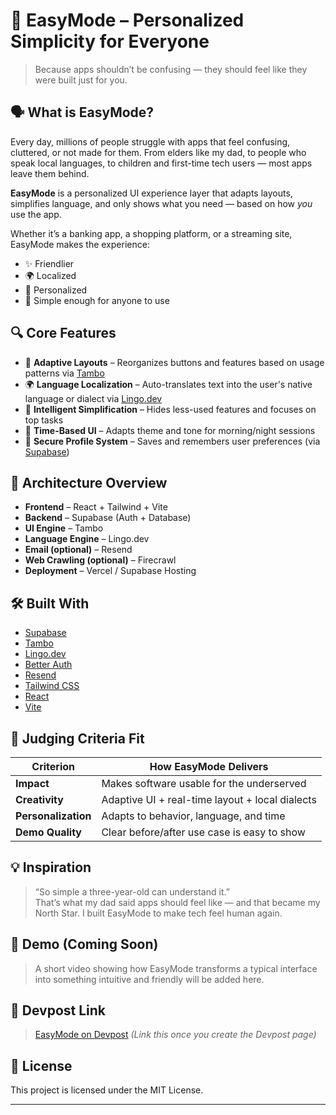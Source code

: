 # 🧠 EasyMode – Personalized Simplicity for Everyone

> Because apps shouldn’t be confusing — they should feel like they were built just for you.

## 🗣️ What is EasyMode?

Every day, millions of people struggle with apps that feel confusing, cluttered, or not made for them. From elders like my dad, to people who speak local languages, to children and first-time tech users — most apps leave them behind.

**EasyMode** is a personalized UI experience layer that adapts layouts, simplifies language, and only shows what you need — based on how *you* use the app.

Whether it’s a banking app, a shopping platform, or a streaming site, EasyMode makes the experience:
- ✨ Friendlier
- 🌍 Localized
- 🎯 Personalized
- 👶 Simple enough for anyone to use

## 🔍 Core Features

- 🎨 **Adaptive Layouts** – Reorganizes buttons and features based on usage patterns via [Tambo](https://tambo.co)
- 🌍 **Language Localization** – Auto-translates text into the user's native language or dialect via [Lingo.dev](https://lingo.dev)
- 🧠 **Intelligent Simplification** – Hides less-used features and focuses on top tasks
- 🌙 **Time-Based UI** – Adapts theme and tone for morning/night sessions
- 🔐 **Secure Profile System** – Saves and remembers user preferences (via [Supabase](https://supabase.com))

## 🧱 Architecture Overview

- **Frontend** – React + Tailwind + Vite
- **Backend** – Supabase (Auth + Database)
- **UI Engine** – Tambo
- **Language Engine** – Lingo.dev
- **Email (optional)** – Resend
- **Web Crawling (optional)** – Firecrawl
- **Deployment** – Vercel / Supabase Hosting

## 🛠 Built With

- [Supabase](https://supabase.com)
- [Tambo](https://tambo.co)
- [Lingo.dev](https://lingo.dev)
- [Better Auth](https://betterauth.dev)
- [Resend](https://resend.com)
- [Tailwind CSS](https://tailwindcss.com)
- [React](https://reactjs.org)
- [Vite](https://vitejs.dev)

## 🎯 Judging Criteria Fit

| Criterion        | How EasyMode Delivers                          |
|------------------|-----------------------------------------------|
| **Impact**       | Makes software usable for the underserved     |
| **Creativity**   | Adaptive UI + real-time layout + local dialects |
| **Personalization** | Adapts to behavior, language, and time     |
| **Demo Quality** | Clear before/after use case is easy to show  |

## 💡 Inspiration

> “So simple a three-year-old can understand it.”  
That’s what my dad said apps should feel like — and that became my North Star. I built EasyMode to make tech feel human again.

## 🎥 Demo (Coming Soon)

> A short video showing how EasyMode transforms a typical interface into something intuitive and friendly will be added here.

## 🔗 Devpost Link

> [EasyMode on Devpost](https://devpost.com/software/easymode) *(Link this once you create the Devpost page)*

## 📄 License

This project is licensed under the MIT License.

---